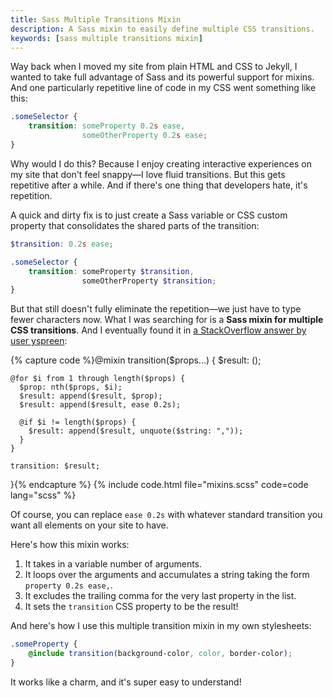 ```yaml
---
title: Sass Multiple Transitions Mixin
description: A Sass mixin to easily define multiple CSS transitions.
keywords: [sass multiple transitions mixin]
---
```


Way back when I moved my site from plain HTML and CSS to Jekyll, I wanted to take full advantage of Sass and its powerful support for mixins. And one particularly repetitive line of code in my CSS went something like this:

```css
.someSelector {
    transition: someProperty 0.2s ease,
                someOtherProperty 0.2s ease;
}
```

Why would I do this? Because I enjoy creating interactive experiences on my site that don't feel snappy—I love fluid transitions. But this gets repetitive after a while. And if there's one thing that developers hate, it's repetition.

A quick and dirty fix is to just create a Sass variable or CSS custom property that consolidates the shared parts of the transition:

```scss
$transition: 0.2s ease;

.someSelector {
    transition: someProperty $transition,
                someOtherProperty $transition;
}
```

But that still doesn't fully eliminate the repetition—we just have to type fewer characters now. What I was searching for is a **Sass mixin for multiple CSS transitions**. And I eventually found it in [a StackOverflow answer by user yspreen](https://stackoverflow.com/a/49437769/5323344):

{% capture code %}@mixin transition($props...) {
    $result: ();
  
    @for $i from 1 through length($props) {
      $prop: nth($props, $i);
      $result: append($result, $prop);
      $result: append($result, ease 0.2s);

      @if $i != length($props) {
        $result: append($result, unquote($string: ","));
      }
    }

    transition: $result;
}{% endcapture %}
{% include code.html file="mixins.scss" code=code lang="scss" %}

Of course, you can replace `ease 0.2s` with whatever standard transition you want all elements on your site to have.

Here's how this mixin works:

1. It takes in a variable number of arguments.
2. It loops over the arguments and accumulates a string taking the form `property 0.2s ease,`.
3. It excludes the trailing comma for the very last property in the list.
4. It sets the `transition` CSS property to be the result!

And here's how I use this multiple transition mixin in my own stylesheets:

```scss
.someProperty {
    @include transition(background-color, color, border-color);
}
```

It works like a charm, and it's super easy to understand!